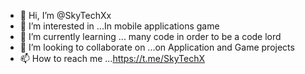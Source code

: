 - 👋 Hi, I’m @SkyTechXx
- 👀 I’m interested in ...In mobile applications game
- 🌱 I’m currently learning ... many code in order to be a code lord
- 💞️ I’m looking to collaborate on ...on Application and Game projects
- 📫 How to reach me ...https://t.me/SkyTechX

<!---
SkyTechXx/SkyTechXx is a ✨ special ✨ repository because its `README.md` (this file) appears on your GitHub profile.
You can click the Preview link to take a look at your changes.
--->
